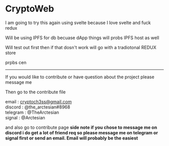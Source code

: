 # CryptoWeb

I am going to try this again using svelte because I love svelte and fuck redux

Will be using IPFS for db becuase dApp things will probs IPFS host as well

Will test out first then if that dosn't work will go with a tradiotonal REDUX store

prpbs cen

<hr>

If you would like to contribute or have question about the project please message me

Then go to the contribute file

email : cryptoch3ss@gmail.com <br>
discord : @the_arctesian#8968 <br>
telegram : @TheArctesian <br>
signal : @Arctesian

and also go to contribute page
**side note if you chose to message me on discord i do get a lot of friend req so please message me on telegram or signal first or send an email. Email will probably be the easiest**
